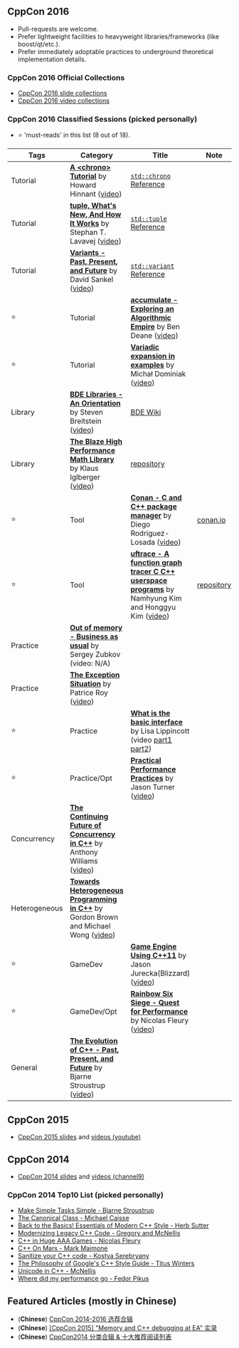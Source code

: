 
## CppCon 2016

- Pull-requests are welcome. 
- Prefer lightweight facilities to heavyweight libraries/frameworks (like boost/qt/etc.).
- Prefer immediately adoptable practices to underground theoretical implementation details.

### CppCon 2016 Official Collections

- [CppCon 2016 slide collections](https://github.com/CppCon/CppCon2016)
- [CppCon 2016 video collections](https://www.youtube.com/playlist?list=PLHTh1InhhwT7J5jl4vAhO1WvGHUUFgUQH)

### CppCon 2016 Classified Sessions  (picked personally)

- :star: 'must-reads' in this list (8 out of 18).

Tags | Category | Title | Note
-------- | -------- | ----- | ----
 | Tutorial | [**A \<chrono\> Tutorial**][chrono] by Howard Hinnant ([video][chrono_video]) | [`std::chrono` Reference][chrono_ref]
 | Tutorial | [**tuple, What's New, And How It Works**][tuple] by Stephan T. Lavavej ([video][tuple_video]) | [`std::tuple` Reference][tuple_ref]
 | Tutorial | [**Variants - Past, Present, and Future**][variant] by David Sankel ([video][variant_video]) | [`std::variant` Reference][variant_ref]
:star: | Tutorial | [**accumulate - Exploring an Algorithmic Empire**][accumulate] by Ben Deane ([video][accumulate_video]) | 
:star: | Tutorial | [**Variadic expansion in examples**][variadic] by Michał Dominiak ([video][variadic_video]) | 
 | Library | [**BDE Libraries - An Orientation**][bde] by Steven Breitstein ([video][bde_video]) | [BDE Wiki][bde_ref]
 | Library | [**The Blaze High Performance Math Library**][blaze] by Klaus Iglberger ([video][blaze_video]) | [repository][blaze_repo]
:star: | Tool | [**Conan - C and C++ package manager**][conan] by Diego Rodriguez-Losada ([video][conan_video]) | [conan.io][conan_io]
:star: | Tool | [**uftrace - A function graph tracer C C++ userspace programs**][uftrace] by Namhyung Kim and Honggyu Kim ([video][uftrace_video]) | [repository][uftrace_repo]
 | Practice | [**Out of memory - Business as usual**][oom] by Sergey Zubkov (video: N/A) | 
 | Practice | [**The Exception Situation**][exception] by Patrice Roy ([video][exception_video]) | 
:star: | Practice | [**What is the basic interface**][interface] by Lisa Lippincott (video [part1][interface_video1] [part2][interface_video2]) | 
:star: | Practice/Opt | [**Practical Performance Practices**][p_perf] by Jason Turner ([video][p_perf_video]) | 
 | Concurrency | [**The Continuing Future of Concurrency in C++**][concurrency] by Anthony Williams ([video][concurrency_video]) | 
 | Heterogeneous | [**Towards Heterogeneous Programming in C++**][heterogeneous] by Gordon Brown and Michael Wong ([video][heterogeneous_video]) | 
:star: | GameDev | [**Game Engine Using C++11**][game_engine] by Jason Jurecka(Blizzard) ([video][game_engine_video]) | 
:star: | GameDev/Opt | [**Rainbow Six Siege - Quest for Performance**][r6] by Nicolas Fleury ([video][r6_video]) | 
 | General | [**The Evolution of C++ - Past, Present, and Future**][bj] by Bjarne Stroustrup ([video][bj_video]) | 

## CppCon 2015

- [CppCon 2015 slides](https://github.com/CppCon/CppCon2015) and [videos (youtube)](https://www.youtube.com/playlist?list=PLHTh1InhhwT75gykhs7pqcR_uSiG601oh)

## CppCon 2014

- [CppCon 2014 slides](https://github.com/CppCon/CppCon2014) and [videos (channel9)](https://channel9.msdn.com/events/cpp/c-pp-con-2014)

### CppCon 2014 Top10 List (picked personally)

- [Make Simple Tasks Simple - Bjarne Stroustrup](https://github.com/CppCon/CppCon2014/tree/master/Presentations/Make%20Simple%20Tasks%20Simple)
- [The Canonical Class - Michael Caisse](https://github.com/CppCon/CppCon2014/tree/master/Presentations/The%20Canonical%20Class)
- [Back to the Basics! Essentials of Modern C++ Style - Herb Sutter](https://github.com/CppCon/CppCon2014/tree/master/Presentations/Back%20to%20the%20Basics!%20Essentials%20of%20Modern%20C%2B%2B%20Style)
- [Modernizing Legacy C++ Code - Gregory and McNellis](https://github.com/CppCon/CppCon2014/tree/master/Presentations/Modernizing%20Legacy%20C%2B%2B%20Code)
- [C++ in Huge AAA Games - Nicolas Fleury](https://github.com/CppCon/CppCon2014/tree/master/Presentations/C%2B%2B%20in%20Huge%20AAA%20Games)
- [C++ On Mars - Mark Maimone](https://github.com/CppCon/CppCon2014/tree/master/Presentations/C%2B%2B%20on%20Mars%20-%20Incorporating%20C%2B%2B%20into%20Mars%20Rover%20Flight%20Software)
- [Sanitize your C++ code - Kostya Serebryany](https://github.com/CppCon/CppCon2014/tree/master/Presentations/Sanitize%20your%20C%2B%2B%20code)
- [The Philosophy of Google's C++ Style Guide - Titus Winters](https://github.com/CppCon/CppCon2014/tree/master/Presentations/The%20Philosophy%20of%20Google's%20C%2B%2B%20Style%20Guide)
- [Unicode in C++ - McNellis](https://github.com/CppCon/CppCon2014/tree/master/Presentations/Unicode%20in%20C%2B%2B)
- [Where did my performance go - Fedor Pikus](https://github.com/CppCon/CppCon2014/tree/master/Presentations/Where%20did%20my%20performance%20go)

## Featured Articles (mostly in Chinese)

- (**Chinese**) [CppCon 2014-2016 选荐合辑](http://gulu-dev.com/post/2016-11-06-awesome-cppcon)
- (**Chinese**) [[CppCon 2015] "Memory and C++ debugging at EA" 实录](http://gulu-dev.com/post/2015-10-11-memory-debugging)
- (**Chinese**) [CppCon2014 分类合辑 & 十大推荐阅读列表](http://gulu-dev.com/post/2014-09-23-cppcon14)


[chrono]: https://github.com/CppCon/CppCon2016/blob/master/Tutorials/A%20chrono%20Tutorial/A%20chrono%20Tutorial%20-%20Howard%20Hinnant%20-%20CppCon%202016.pdf
[chrono_video]: https://www.youtube.com/watch?v=P32hvk8b13M
[chrono_ref]: http://en.cppreference.com/w/cpp/chrono

[interface]: https://github.com/CppCon/CppCon2016/blob/master/Presentations/What%20is%20the%20basic%20interface/What%20is%20the%20basic%20interface%20-%20Lisa%20Lippincott%20-%20CppCon%202016.pdf
[interface_video1]: https://www.youtube.com/watch?v=s70b2P3A3lg&index=56&list=PLHTh1InhhwT7J5jl4vAhO1WvGHUUFgUQH
[interface_video2]: https://www.youtube.com/watch?v=Uzu5CuGfmGA&index=55&list=PLHTh1InhhwT7J5jl4vAhO1WvGHUUFgUQH

[tuple]: https://github.com/CppCon/CppCon2016/blob/master/Presentations/tuple,%20What's%20New,%20And%20How%20It%20Works/tuple,%20What's%20New,%20And%20How%20It%20Works%20-%20Stephan%20T.%20Lavavej%20-%20CppCon%202016.pdf
[tuple_video]: https://www.youtube.com/watch?v=JhgWFYfdIho&index=76&list=PLHTh1InhhwT7J5jl4vAhO1WvGHUUFgUQH
[tuple_ref]: http://en.cppreference.com/w/cpp/utility/tuple

[variant]: https://github.com/CppCon/CppCon2016/blob/master/Presentations/Variants%20-%20Past,%20Present,%20and%20Future/Variants%20-%20Past,%20Present,%20and%20Future%20-%20David%20Sankel%20-%20CppCon%202016.pdf
[variant_video]: https://www.youtube.com/watch?v=k3O4EKX4z1c&index=33&list=PLHTh1InhhwT7J5jl4vAhO1WvGHUUFgUQH
[variant_ref]: http://en.cppreference.com/w/cpp/utility/variant

[variadic]: https://github.com/CppCon/CppCon2016/blob/master/Presentations/Variadic%20expansion%20in%20examples/Variadic%20expansion%20in%20examples%20-%20Micha%C5%82%20Dominiak%20-%20CppCon%202016.pdf
[variadic_video]: https://www.youtube.com/watch?v=Os5YLB5D2BU&index=47&list=PLHTh1InhhwT7J5jl4vAhO1WvGHUUFgUQH

[bde]: https://github.com/CppCon/CppCon2016/blob/master/Tutorials/BDE%20Libraries%20-%20An%20Orientation/BDE%20Libraries%20-%20An%20Orientation%20-%20Steven%20Breitstein%20-%20CppCon%202016.pdf
[bde_video]: https://www.youtube.com/watch?v=Iess36CZnPI
[bde_ref]: https://github.com/bloomberg/bde/wiki

[p_perf]: https://github.com/CppCon/CppCon2016/blob/master/Tutorials/Practical%20Performance%20Practices/Practical%20Performance%20Practices%20-%20Jason%20Turner%20-%20CppCon%202016.pdf
[p_perf_video]: https://www.youtube.com/watch?v=uzF4u9KgUWI

[bj]: https://github.com/CppCon/CppCon2016/blob/master/Keynotes/The%20Evolution%20of%20C++%20-%20Past,%20Present,%20and%20Future/The%20Evolution%20of%20C++%20-%20Past,%20Present,%20and%20Future%20-%20Bjarne%20Stroustrup%20-%20CppCon%202016.pdf
[bj_video]: https://www.youtube.com/watch?v=_wzc7a3McOs

[blaze]: https://github.com/CppCon/CppCon2016/blob/master/Tutorials/The%20Blaze%20High%20Performance%20Math%20Library/The%20Blaze%20High%20Performance%20Math%20Library%20-%20Klaus%20Iglberger%20-%20CppCon%202016.pdf
[blaze_video]: https://www.youtube.com/watch?v=w-Y22KrMgFE
[blaze_repo]: https://bitbucket.org/blaze-lib/blaze

[conan]: https://github.com/CppCon/CppCon2016/blob/master/Demos/Conan%20C%20and%20C++%20package%20manager/Conan%20C%20and%20C++%20package%20manager%20-%20Diego%20Rodriguez-Losada%20-%20CppCon%202016.pdf
[conan_video]: https://www.youtube.com/watch?v=xvqH_ck-5Q8
[conan_io]: https://conan.io/

[uftrace]: https://github.com/CppCon/CppCon2016/blob/master/Lightning%20Talks%20and%20Lunch%20Sessions/uftrace%20-%20A%20function%20graph%20tracer%20C%20C++%20userspace%20programs/uftrace%20-%20A%20function%20graph%20tracer%20C%20C++%20userspace%20programs%20-%20Namhyung%20Kim%20and%20Honggyu%20Kim%20-%20CppCon%202016.pdf
[uftrace_video]: https://www.youtube.com/watch?v=LNav5qvyK7I
[uftrace_repo]: https://github.com/bisco/uftrace

[accumulate]: https://github.com/CppCon/CppCon2016/blob/master/Presentations/accumulate%20-%20Exploring%20an%20Algorithmic%20Empire/accumulate%20-%20Exploring%20an%20Algorithmic%20Empire%20-%20Ben%20Deane%20-%20CppCon%202016.pdf
[accumulate_video]: https://www.youtube.com/watch?v=B6twozNPUoA

[game_engine]: https://github.com/CppCon/CppCon2016/blob/master/Presentations/Game%20Engine%20Using%20C++11/Game%20Engine%20Using%20C++11%20-%20Jason%20Jurecka%20-%20CppCon%202016.pdf
[game_engine_video]: https://www.youtube.com/watch?v=8AjRD6mU96s

[oom]: https://github.com/CppCon/CppCon2016/blob/master/Presentations/Out%20of%20memory%20-%20Business%20as%20usual/Out%20of%20memory%20-%20Business%20as%20usual%20-%20Sergey%20Zubkov%20-%20CppCon%202016.pdf

[r6]: https://github.com/CppCon/CppCon2016/blob/master/Presentations/Rainbow%20Six%20Siege%20-%20Quest%20for%20Performance/Rainbow%20Six%20Siege%20-%20Quest%20for%20Performance%20-%20Nicolas%20Fleury%20-%20CppCon%202016.pdf
[r6_video]: https://www.youtube.com/watch?v=tD4xRNB0M_Q&index=95&list=PLHTh1InhhwT7J5jl4vAhO1WvGHUUFgUQH

[concurrency]: https://github.com/CppCon/CppCon2016/blob/master/Presentations/The%20Continuing%20Future%20of%20Concurrency%20in%20C++/The%20Continuing%20Future%20of%20Concurrency%20in%20C++%20-%20Anthony%20Williams%20-%20CppCon%202016.pdf
[concurrency_video]: https://www.youtube.com/watch?v=FaHJOkOrfNo&index=50&list=PLHTh1InhhwT7J5jl4vAhO1WvGHUUFgUQH

[exception]: https://github.com/CppCon/CppCon2016/blob/master/Presentations/The%20Exception%20Situation/The%20Exception%20Situation%20-%20Patrice%20Roy%20-%20CppCon%202016.pdf
[exception_video]: https://www.youtube.com/watch?v=Fno6suiXLPs&index=42&list=PLHTh1InhhwT7J5jl4vAhO1WvGHUUFgUQH

[heterogeneous]: https://github.com/CppCon/CppCon2016/blob/master/Presentations/Towards%20Heterogeneous%20Programming%20in%20C++/Towards%20Heterogeneous%20Programming%20in%20C++%20-%20Gordon%20Brown%20and%20Michael%20Wong%20-%20CppCon%202016.pdf
[heterogeneous_video]: https://www.youtube.com/watch?v=0Thv72yhxxw&index=25&list=PLHTh1InhhwT7J5jl4vAhO1WvGHUUFgUQH

